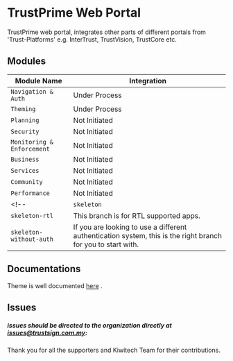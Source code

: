 # TrustPrime Web Portal
TrustPrime web portal, integrates other parts of different portals from 'Trust-Platforms' e.g. InterTrust, TrustVision, TrustCore etc.

## Modules
| Module Name                             | Integration   |
| ---------------------------------- | ------------- |
| `Navigation & Auth`                           | Under Process |
| `Theming` | Under Process |
| `Planning` | Not Initiated |
| `Security` | Not Initiated |
| `Monitoring & Enforcement` | Not Initiated |
| `Business` | Not Initiated |
| `Services` | Not Initiated |
| `Community` | Not Initiated |
| `Performance` | Not Initiated |
<!-- | `skeleton`                         | This branch is for you to kickstart your app with the skeleton with auth (Firebase).  |
| `skeleton-rtl`                     | This branch is for RTL supported apps. |
| `skeleton-without-auth`            | If you are looking to use a different authentication system, this is the right branch for you to start with. | -->

## Documentations

Theme is well documented [here](https://docs-drift-angular.g-axon.work/ "Documentation") .

## Issues
##### issues should be directed to the organization directly at issues@trustsign.com.my:

<!-- * An issue must be related to coding. It should not be a general query. If you have any query, please ask that [here](https://themeforest.net/item/drift-admin-template-html-jquery-and-bootstrap4/23385839/support "Suport for Drift")
* You can request a feature as an issue. We will make this open for voting for other users. So that they can vote and we can build what is in demand.
* While posting an issue be descriptive with the process to replicate the issue. -->

<!-- ## Pull Requests
We appreciate your collaboration. If you build something which you believe could help others in their project. You can make that as a pull request. But make sure that it should be in a genral uses rather then something which is built for a specific project. -->

Thank you for all the supporters and Kiwitech Team for their contributions.
